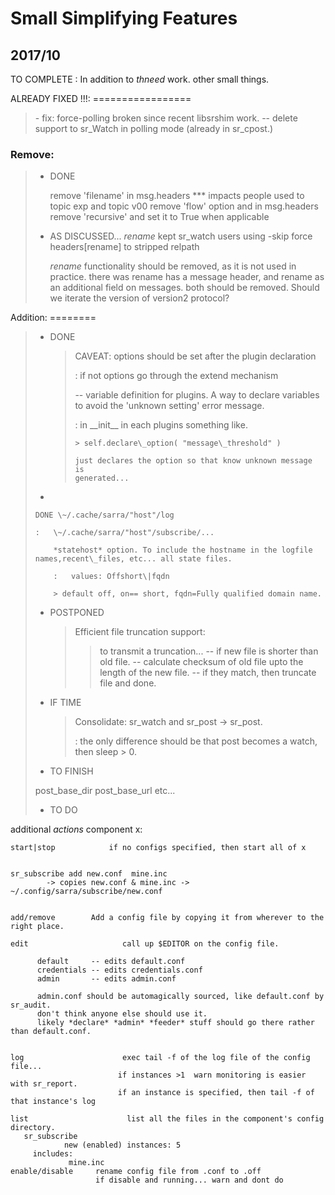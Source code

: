 Small Simplifying Features
==========================

2017/10
-------

TO COMPLETE : In addition to *thneed* work. other small things.

ALREADY FIXED !!!: =================

> \- fix: force-polling broken since recent libsrshim work. -- delete
> support to sr\_Watch in polling mode (already in sr\_cpost.)

### Remove:

> -   DONE
>
>     remove 'filename' in msg.headers \*\*\* impacts people used to
>     topic exp and topic v00 remove 'flow' option and in msg.headers
>     remove 'recursive' and set it to True when applicable
>
> -   AS DISCUSSED... *rename* kept sr\_watch users using -skip force
>     headers\[rename\] to stripped relpath
>
>     *rename* functionality should be removed, as it is not used in
>     practice. there was rename has a message header, and rename as an
>     additional field on messages. both should be removed. Should we
>     iterate the version of version2 protocol?
>
Addition: ========

> -   DONE
>
>     > CAVEAT: options should be set after the plugin declaration
>     >
>     > :   if not options go through the extend mechanism
>     >
>     > -- variable definition for plugins. A way to declare variables to avoid the 'unknown setting' error message.
>     >
>     > :   in \_\_init\_\_ in each plugins something like.
>     >
>     >     > self.declare\_option( "message\_threshold" )
>     >
>     >     just declares the option so that know unknown message is
>     >     generated...
>     >
> -   
>
>     DONE \~/.cache/sarra/"host"/log
>
>     :   \~/.cache/sarra/"host"/subscribe/...
>
>         *statehost* option. To include the hostname in the logfile names,recent\_files, etc... all state files.
>
>         :   values: Offshort\|fqdn
>
>         > default off, on== short, fqdn=Fully qualified domain name.
>
> -   POSTPONED
>
>     > Efficient file truncation support:
>     >
>     > > to transmit a truncation... -- if new file is shorter than old
>     > > file. -- calculate checksum of old file upto the length of the
>     > > new file. -- if they match, then truncate file and done.
>
> -   IF TIME
>
>     > Consolidate: sr\_watch and sr\_post -\> sr\_post.
>     >
>     > :   the only difference should be that post becomes a watch,
>     >     then sleep \> 0.
>     >
> -   TO FINISH
>
> post\_base\_dir post\_base\_url etc...
>
> -   TO DO

additional *actions* component x:

    start|stop            if no configs specified, then start all of x


    sr_subscribe add new.conf  mine.inc
            -> copies new.conf & mine.inc -> ~/.config/sarra/subscribe/new.conf


    add/remove        Add a config file by copying it from wherever to the right place.

    edit                     call up $EDITOR on the config file.

          default     -- edits default.conf
          credentials -- edits credentials.conf
          admin       -- edits admin.conf

          admin.conf should be automagically sourced, like default.conf by sr_audit.
          don't think anyone else should use it.
          likely *declare* *admin* *feeder* stuff should go there rather than default.conf.


    log                      exec tail -f of the log file of the config file...
                            if instances >1  warn monitoring is easier with sr_report.
                            if an instance is specified, then tail -f of that instance's log

    list                      list all the files in the component's config directory.
       sr_subscribe
                new (enabled) instances: 5
         includes:
                 mine.inc
    enable/disable     rename config file from .conf to .off
                       if disable and running... warn and dont do
